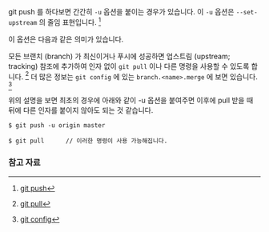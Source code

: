 git push 를 하다보면 간간히 `-u` 옵션을 붙이는 경우가 있습니다. 이 `-u` 옵션은 `--set-upstream` 의 줄임 표현입니다. [^git-push]

이 옵션은 다음과 같은 의미가 있습니다. 

모든 브랜치 (branch) 가 최신이거나 푸시에 성공하면 업스트림 (upstream; tracking) 참조에 추가하여 인자 없이 `git pull` 이나 다른 명령을 사용할 수 있도록 합니다. [^git-pull] 더 많은 정보는 `git config` 에 있는 `branch.<name>.merge` 에 보면 있습니다. [^git-config]

위의 설명을 보면 최초의 경우에 아래와 같이 -u 옵션을 붙여주면 이후에 pull 받을 때 뒤에 다른 인자를 붙이지 않아도 되는 것 같습니다.

```
$ git push -u origin master

$ git pull		// 이러한 명령이 사용 가능해집니다.
```

### 참고 자료

[^git-push]: [git push](https://git-scm.com/docs/git-push)

[^git-pull]: [git pull](https://git-scm.com/docs/git-pull)

[^git-config]: [git config](https://git-scm.com/docs/git-config)
